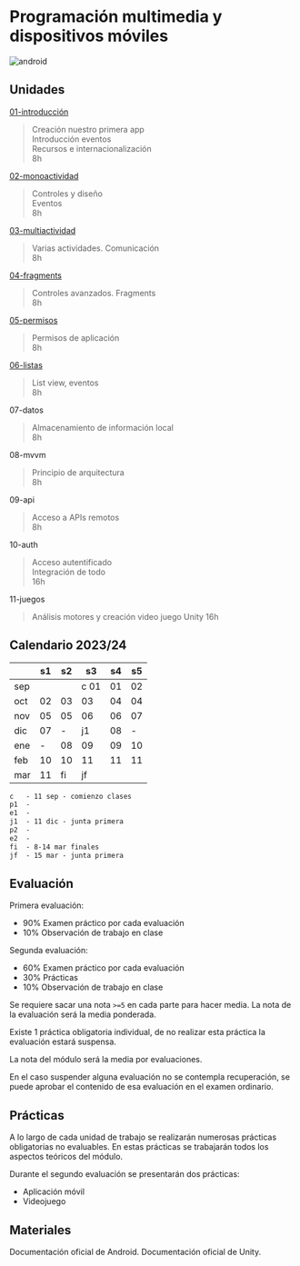 # Programación multimedia y dispositivos móviles

![android](AndroidStudio.jpg)

## Unidades

[01-introducción](01-introducción/)

> Creación nuestro primera app<br>
> Introducción eventos<br>
> Recursos e internacionalización<br>
> 8h

[02-monoactividad](02-monoactividad/)

> Controles y diseño<br>
> Eventos<br>
> 8h

[03-multiactividad](03-multiactividad/)

> Varias actividades. Comunicación<br>
> 8h

[04-fragments](04-fragments/)

> Controles avanzados. Fragments<br>
> 8h

[05-permisos](05-permisos/)

> Permisos de aplicación<br>
> 8h

[06-listas](06-listas/)

> List view, eventos<br>
> 8h

07-datos

> Almacenamiento de información local<br>
> 8h

08-mvvm

> Principio de arquitectura<br>
> 8h

09-api

> Acceso a APIs remotos<br>
> 8h

10-auth

> Acceso autentificado<br>
> Integración de todo<br>
> 16h

11-juegos

> Análisis motores y creación video juego
> Unity
> 16h


## Calendario 2023/24

|     	| s1 	| s2 	| s3 	| s4 	| s5 	|
|-----	|----	|----	|----	|----	|----	|
| sep 	|    	|    	| c 01 	| 01   	| 02   	|
| oct 	| 02   	| 03   	| 03   	| 04   	| 04   	|
| nov 	| 05   	| 05   	| 06   	| 06   	| 07   	|
| dic 	| 07   	|   - 	| j1  	| 08   	|   - 	|
| ene 	|   - 	| 08  	| 09   	| 09   	| 10   	|
| feb 	| 10   	| 10  	| 11   	| 11   	| 11   	|
| mar 	| 11   	| fi  	| jf 	|    	|    	|

```txt
c   - 11 sep - comienzo clases
p1  - 
e1  - 
j1  - 11 dic - junta primera
p2  - 
e2  - 
fi  - 8-14 mar finales
jf  - 15 mar - junta primera
```

## Evaluación

Primera evaluación:

- 90% Examen práctico por cada evaluación 
- 10% Observación de trabajo en clase

Segunda evaluación:

- 60% Examen práctico por cada evaluación 
- 30% Prácticas
- 10% Observación de trabajo en clase

Se requiere sacar una nota ```>=5``` en cada parte para hacer media. La nota de la evaluación será la media ponderada.

Existe 1 práctica obligatoria individual, de no realizar esta práctica la evaluación estará suspensa.

La nota del módulo será la media por evaluaciones.

En el caso suspender alguna evaluación no se contempla recuperación, se puede aprobar el contenido de esa evaluación en el examen ordinario.


## Prácticas

A lo largo de cada unidad de trabajo se realizarán numerosas prácticas obligatorias no evaluables. En estas prácticas se trabajarán todos los aspectos teóricos del módulo.

Durante el segundo evaluación se presentarán dos prácticas:
- Aplicación móvil
- Videojuego

## Materiales

Documentación oficial de Android.
Documentación oficial de Unity.
